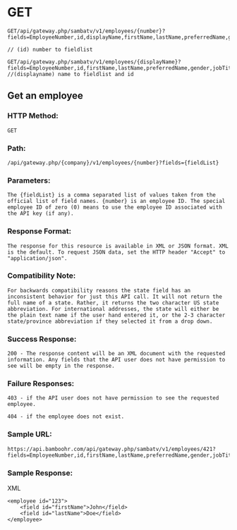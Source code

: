 # GET

    GET/api/gateway.php/sambatv/v1/employees/{number}?fields=EmployeeNumber,id,displayName,firstName,lastName,preferredName,gender,jobTitle,workPhone,mobilePhone,workEmail,department,location,status,workPhoneExtension,photoUploaded,photoUrl,canUploadPhoto
    
    // (id) number to fieldlist
    
    GET/api/gateway.php/sambatv/v1/employees/{displayName}?fields=EmployeeNumber,id,firstName,lastName,preferredName,gender,jobTitle,workPhone,mobilePhone,workEmail,department,location,workPhoneExtension,photoUploaded,photoUrl,canUploadPhoto
    //(displayname) name to fieldlist and id
## Get an employee
### HTTP Method:
    GET
### Path:
    /api/gateway.php/{company}/v1/employees/{number}?fields={fieldList}
### Parameters:
    The {fieldList} is a comma separated list of values taken from the official list of field names. {number} is an employee ID. The special employee ID of zero (0) means to use the employee ID associated with the API key (if any).
### Response Format:
    The response for this resource is available in XML or JSON format. XML is the default. To request JSON data, set the HTTP header "Accept" to "application/json".
### Compatibility Note:
    For backwards compatibility reasons the state field has an inconsistent behavior for just this API call. It will not return the full name of a state. Rather, it returns the two character US state abbreviation. For international addresses, the state will either be the plain text name if the user hand entered it, or the 2-3 character state/province abbreviation if they selected it from a drop down.
### Success Response:
    200 - The response content will be an XML document with the requested information. Any fields that the API user does not have permission to see will be empty in the response.
### Failure Responses:
    403 - if the API user does not have permission to see the requested employee.

    404 - if the employee does not exist.

### Sample URL:
    https://api.bamboohr.com/api/gateway.php/sambatv/v1/employees/421?fields=EmployeeNumber,id,firstName,lastName,preferredName,gender,jobTitle,workPhone,mobilePhone,workEmail,department,location,status,workPhoneExtension,photoUploaded,photoUrl,canUploadPhoto
    
### Sample Response:

   XML
            
    <employee id="123">
        <field id="firstName">John</field>
        <field id="lastName">Doe</field>
    </employee>
